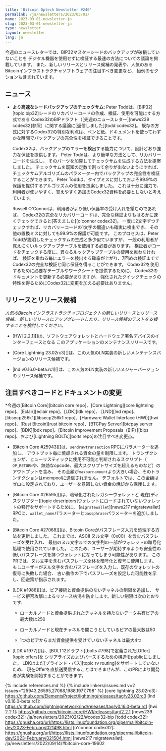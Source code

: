 ```yaml
---
title: 'Bitcoin Optech Newsletter #240'
permalink: /ja/newsletters/2023/03/01/
name: 2023-03-01-newsletter-ja
slug: 2023-03-01-newsletter-ja
type: newsletter
layout: newsletter
lang: ja
---
```

今週のニュースレターでは、BIP32マスターシードのバックアップが破損していないことを
デジタル機器を使用せずに検証する最速の方法についての議論を掲載しています。
また、新しいリリースとリリース候補の発表や、人気のあるBitcoinインフラストラクチャソフトウェアの注目すべき変更など、
恒例のセクションも含まれています。

## ニュース

- **<!--faster-seed-backup-checksums-->より高速なシードバックアップのチェックサム:**
  Peter Toddは、[BIP32][topic bip32]シードのリカバリーコードの作成、検証、使用を可能にする方式である
  Codex32のBIPドラフト（[先週のニュースレター][news239 codex32]参照）に関する議論に[返信しました][todd codex32]。
  既存の方式に対するCodex32の特別な利点は、ペンと紙、ドキュメントを使ってわずかな時間でバックアップの完全性を検証できることです。

  Codex32は、バックアップのエラーを検出する能力について、設計どおり強力な保証を提供します。
  Peter Toddは、より簡単な方法として、リカバリーコードを生成し、
  そのパーツを加算してチェックサムを生成する方法を提案しました。
  チェックサムを既知の定数で割って余りが出ないようにすれば、
  チェックサムアルゴリズムのパラメーター内でバックアップの完全性を検証することができます。
  Peter Toddは、タイプミスに対しておよそ99.9%の保護を提供するアルゴリズムの使用を提案しました。
  これは十分に強力で、利用者が使いやすく、覚えやすく追加のCodex32資料を必要としないと考えています。

  Russell O'Connorは、利用者がより低い保護率の受け入れを望むのであれば、
  Codex32の完全なリカバリーコードは、完全な検証よりもはるかに速くチェックできると[答えました][o'connor codex32]。
  一度に2文字ずつチェックすれば、リカバリーコードの1文字の間違いも確実に検出でき、
  その他の置換ミスに対しても99.9%の保護が可能です。
  このプロセスは、Peter Toddが説明したチェックサムの生成と多少似ていますが、
  一般の利用者が覚えにくいルックアップテーブルを使用する必要があります。
  検証者がコードをチェックする度に、異なるルックアップテーブルの使用を厭わなければ、
  検証を重ねる毎にエラーを検出する確率が上がり、7回めの検証まででCodex32の完全な検証と同じ保証を得ることができます。
  Codex32を使用するために必要なテーブルやワークシートを提供するために、
  Codex32のドキュメントを更新する必要がありますが、
  強化されたクイックチェックの特性を得るためにCodex32に変更を加える必要はありません。

## リリースとリリース候補

*人気のBitcoinインフラストラクチャプロジェクトの新しいリリースとリリース候補。
新しいリリースにアップグレードしたり、リリース候補のテストを支援することを検討してください。*

- [HWI 2.2.1][]は、ソフトウェアウォレットとハードウェア署名デバイスのインターフェースとなる
  このアプリケーションのメンテナンスリリースです。

- [Core Lightning 23.02rc3][]は、この人気のLN実装の新しいメンテナンスバージョンのリリース候補です。

- [lnd v0.16.0-beta.rc1][]は、この人気のLN実装の新しいメジャーバージョンのリリース候補です。

## 注目すべきコードとドキュメントの変更

*今週の[Bitcoin Core][bitcoin core repo]、[Core
Lightning][core lightning repo]、[Eclair][eclair repo]、[LDK][ldk repo]、
[LND][lnd repo]、[libsecp256k1][libsecp256k1 repo]、[Hardware Wallet
Interface (HWI)][hwi repo]、[Rust Bitcoin][rust bitcoin repo]、[BTCPay
Server][btcpay server repo]、[BDK][bdk repo]、[Bitcoin Improvement
Proposals（BIP）][bips repo]、および[Lightning BOLTs][bolts repo]の注目すべき変更点。

- [Bitcoin Core #25943][]は、`sendrawtransaction` RPCにパラメーターを追加し、
  アウトプット毎に焼却される資金の量を制限します。
  トランザクションが、ヒューリスティックに使用不可能と判断されるスクリプト（
  `OP_RETURN`や、無効なopcode、最大スクリプトサイズを超えるものなど）のアウトプットを含み、
  その金額が`maxburnamount`より大きい場合、そのトランザクションはmempoolに送信されません。
  デフォルトでは、この金額はゼロに設定されており、ユーザーを意図しない資金の焼却から保護します。

- [Bitcoin Core #26595][]は、暗号化されたレガシーウォレットと
  現在[ディスクリプター][topic descriptors]ウォレットにロードされていないウォレットの移行をサポートするために、
  [`migratewallet`][news217 migratewallet] RPCに、`wallet_name`パラメーターと`passphrase`パラメーターを追加しました。

- [Bitcoin Core #27068][]は、Bitcoin Coreがパスフレーズ入力を処理する方法を更新しました。
  これまでは、ASCII ヌル文字（0x00）を含むパスフレーズを受け入れ、
  最初のヌル文字までの文字列の一部がウォレットの暗号化処理で使用されていました。
  このため、ユーザーが期待するよりも安全性の低いパスフレーズを持つウォレットになってしまう可能性があります。
  このPRでは、ヌル文字を含むパスフレーズ全体を暗号化と復号に使用します。
  もしユーザーがヌル文字を含むパスフレーズを入力し、既存のウォレットの復号に失敗した場合、
  古い動作の下でパスフレーズを設定した可能性を示し、回避策が指示されます。

- [LDK #1988][]は、ピア接続と資金提供のないチャネルの制限を追加し、
  サービス拒否攻撃によるリソース枯渇を防止します。新しい制限は次のとおりです:

  - ローカルノードと資金提供されたチャネルを持たないデータ共有ピアの最大数は250

  - ローカルノードと現在チャネルを開こうとしているピアの最大数は50

  - 1つのピアからまだ資金提供を受けていないチャネルは最大4つ

- [LDK #1977][]は、[BOLT12ドラフト][bolts #798]で定義された[Offer][topic offers]を
  シリアライズおよびパースするための構造をpublicにしました。
  LDKはまだ[ブラインド・パス][topic rv routing]をサポートしていないため、
  現在Offerを直接送受信することはできませんが、このPRにより開発者が実験を開始することができます。

{% include references.md %}
{% include linkers/issues.md v=2 issues="25943,26595,27068,1988,1977,798" %}
[core lightning 23.02rc3]: https://github.com/ElementsProject/lightning/releases/tag/v23.02rc3
[lnd v0.16.0-beta.rc1]: https://github.com/lightningnetwork/lnd/releases/tag/v0.16.0-beta.rc1
[hwi 2.2.1]: https://github.com/bitcoin-core/HWI/releases/tag/2.2.1
[news239 codex32]: /ja/newsletters/2023/02/22/#codex32-bip
[todd codex32]: https://gnusha.org/url/https://lists.linuxfoundation.org/pipermail/bitcoin-dev/2023-February/021498.html
[o'connor codex32]: https://gnusha.org/url/https://lists.linuxfoundation.org/pipermail/bitcoin-dev/2023-February/021504.html
[news217 migratewallet]: /ja/newsletters/2022/09/14/#bitcoin-core-19602
